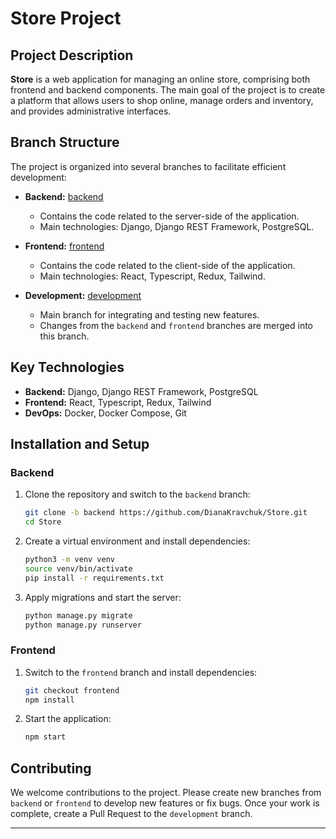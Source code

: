 # Store Project

## Project Description

**Store** is a web application for managing an online store, comprising both frontend and backend components. The main goal of the project is to create a platform that allows users to shop online, manage orders and inventory, and provides administrative interfaces.

## Branch Structure

The project is organized into several branches to facilitate efficient development:

- **Backend:** [backend](https://github.com/DianaKravchuk/Store/tree/backend)
  - Contains the code related to the server-side of the application.
  - Main technologies: Django, Django REST Framework, PostgreSQL.
  
- **Frontend:** [frontend](https://github.com/DianaKravchuk/Store/tree/frontend)
  - Contains the code related to the client-side of the application.
  - Main technologies: React, Typescript, Redux, Tailwind.

- **Development:** [development](https://github.com/DianaKravchuk/Store/tree/development)
  - Main branch for integrating and testing new features.
  - Changes from the `backend` and `frontend` branches are merged into this branch.

## Key Technologies

- **Backend:** Django, Django REST Framework, PostgreSQL
- **Frontend:** React, Typescript, Redux, Tailwind
- **DevOps:** Docker, Docker Compose, Git

## Installation and Setup

### Backend

1. Clone the repository and switch to the `backend` branch:

    ```bash
    git clone -b backend https://github.com/DianaKravchuk/Store.git
    cd Store
    ```

2. Create a virtual environment and install dependencies:

    ```bash
    python3 -m venv venv
    source venv/bin/activate
    pip install -r requirements.txt
    ```

3. Apply migrations and start the server:

    ```bash
    python manage.py migrate
    python manage.py runserver
    ```

### Frontend

1. Switch to the `frontend` branch and install dependencies:

    ```bash
    git checkout frontend
    npm install
    ```

2. Start the application:

    ```bash
    npm start
    ```

## Contributing

We welcome contributions to the project. Please create new branches from `backend` or `frontend` to develop new features or fix bugs. Once your work is complete, create a Pull Request to the `development` branch.

---
